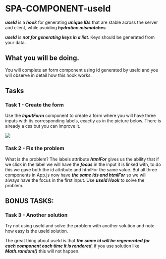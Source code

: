 # SPA-COMPONENT-useId

***useId*** is a ***hook*** for generating ***unique IDs*** that are stable across the server and client, while avoiding ***hydration mismatches***

***useId*** is ***not for generating keys in a list***. Keys should be generated from your data.

##  What you will be doing.

You will complete an form component using id generated by useId and you will observe in detail how this hook works. 

## Tasks

### Task 1 - Create the form

Use the ***InputForm*** component to create a form where you will have three inputs with its corresponding labels, exactly as in the picture below.
There is already a css but you can improve it.

![](https://github.com/DigitalCareerInstitute/spa-component-useid/blob/main/src/asset/form.png)

### Task 2 - Fix the problem

What is the problem? The labels attribute ***htmlFor*** gives us the ability that if we click in the label we will have the ***focus*** in the input it is linked with, to do this we gave both the id attribute and htmlFor the same value.
But all three components in App.js now have ***the same ids and htmlFor*** so we will always have the focus in the first input.
Use ***useId Hook*** to solve the problem.

## BONUS TASKS:

### Task 3 - Another solution

Try not using useId and solve the problem with another solution and note how easy is the useId solution.

The great thing about useId is that ***the same id will be regenerated for each component each time it is rendered***, if you use solution like ***Math.random()*** this will not happen.
